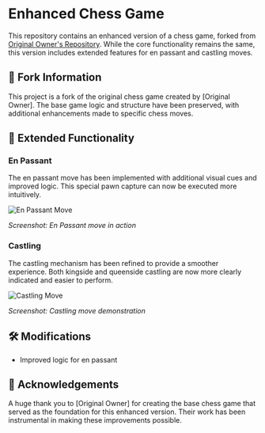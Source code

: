 # Enhanced Chess Game

This repository contains an enhanced version of a chess game, forked from [Original Owner's Repository](https://github.com/original-owner/chess-game). While the core functionality remains the same, this version includes extended features for en passant and castling moves.

## 🔄 Fork Information

This project is a fork of the original chess game created by [Original Owner]. The base game logic and structure have been preserved, with additional enhancements made to specific chess moves.

## 🚀 Extended Functionality

### En Passant

The en passant move has been implemented with additional visual cues and improved logic. This special pawn capture can now be executed more intuitively.

![En Passant Move](path/to/en-passant-screenshot.png)

*Screenshot: En Passant move in action*

### Castling

The castling mechanism has been refined to provide a smoother experience. Both kingside and queenside castling are now more clearly indicated and easier to perform.

![Castling Move](path/to/castling-screenshot.png)

*Screenshot: Castling move demonstration*

## 🛠️ Modifications

- Improved logic for en passant 

## 🙏 Acknowledgements

A huge thank you to [Original Owner] for creating the base chess game that served as the foundation for this enhanced version. Their work has been instrumental in making these improvements possible.

